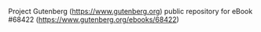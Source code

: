 Project Gutenberg (https://www.gutenberg.org) public repository for eBook #68422 (https://www.gutenberg.org/ebooks/68422)
